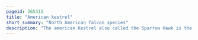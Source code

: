 ```yaml
---
pageid: 365315
title: "American kestrel"
short_summary: "North American falcon species"
description: "The american Kestrel also called the Sparrow Hawk is the smallest and most common Falcon in north America. It has a roughly Two-To-One Range in Size over Subspecies and Sex Varying from about the Weight of a blue Jay to a Mourning Dove. It also borders south America and is a well-established Species that has evolved into 17 Subspecies adapting to different Environments and Habitats throughout the Americas. It exhibits sexual Dimorphism in Size and Plumage although both Sexes have a rufous back with noticeable Barring. Its plumage is colorful and attractive, and juveniles are similar in plumage to adults."
---
```

